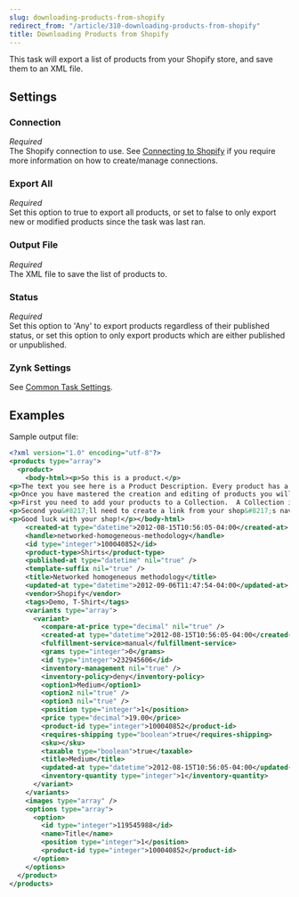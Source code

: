 ```yaml
---
slug: downloading-products-from-shopify
redirect_from: "/article/310-downloading-products-from-shopify"
title: Downloading Products from Shopify
---
```

This task will export a list of products from your Shopify store, and save them to an XML file.

## Settings
### Connection
_Required_  
The Shopify connection to use. See [Connecting to Shopify](connecting-to-shopify) if you require more information on how to create/manage connections.

### Export All
_Required_  
Set this option to true to export all products, or set to false to only export new or modified products since the task was last ran.

### Output File
_Required_  
The XML file to save the list of products to.

### Status
_Required_  
Set this option to 'Any' to export products regardless of their published status, or set this option to only export products which are either published or unpublished. 

### Zynk Settings
See [Common Task Settings](common-task-settings).

## Examples
Sample output file:
```xml
<?xml version="1.0" encoding="utf-8"?>
<products type="array">
  <product>
    <body-html><p>So this is a product.</p>
<p>The text you see here is a Product Description. Every product has a price, a weight, a picture and a description.  To edit the description of this product or to create a new product you can go to the <a href="/admin/products">Products Tab</a> of the administration menu.</p>
<p>Once you have mastered the creation and editing of products you will want your products to show up on your Shopify site.  There is a two step process to do this.</p>
<p>First you need to add your products to a Collection.  A Collection is an easy way to group products together. If you go to the <a href="/admin/custom_collections">Collections Tab</a> of the administration menu you can begin creating collections and adding products to them.</p>
<p>Second you&#8217;ll need to create a link from your shop&#8217;s navigation menu to your Collections. You can do this by going to the <a href="/admin/links">Navigations Tab</a> of the administration menu and clicking on &#8220;Add a link&#8221;.</p>
<p>Good luck with your shop!</p></body-html>
    <created-at type="datetime">2012-08-15T10:56:05-04:00</created-at>
    <handle>networked-homogeneous-methodology</handle>
    <id type="integer">100040852</id>
    <product-type>Shirts</product-type>
    <published-at type="datetime" nil="true" />
    <template-suffix nil="true" />
    <title>Networked homogeneous methodology</title>
    <updated-at type="datetime">2012-09-06T11:47:54-04:00</updated-at>
    <vendor>Shopify</vendor>
    <tags>Demo, T-Shirt</tags>
    <variants type="array">
      <variant>
        <compare-at-price type="decimal" nil="true" />
        <created-at type="datetime">2012-08-15T10:56:05-04:00</created-at>
        <fulfillment-service>manual</fulfillment-service>
        <grams type="integer">0</grams>
        <id type="integer">232945606</id>
        <inventory-management nil="true" />
        <inventory-policy>deny</inventory-policy>
        <option1>Medium</option1>
        <option2 nil="true" />
        <option3 nil="true" />
        <position type="integer">1</position>
        <price type="decimal">19.00</price>
        <product-id type="integer">100040852</product-id>
        <requires-shipping type="boolean">true</requires-shipping>
        <sku></sku>
        <taxable type="boolean">true</taxable>
        <title>Medium</title>
        <updated-at type="datetime">2012-08-15T10:56:05-04:00</updated-at>
        <inventory-quantity type="integer">1</inventory-quantity>
      </variant>
    </variants>
    <images type="array" />
    <options type="array">
      <option>
        <id type="integer">119545988</id>
        <name>Title</name>
        <position type="integer">1</position>
        <product-id type="integer">100040852</product-id>
      </option>
    </options>
  </product>
</products>
```